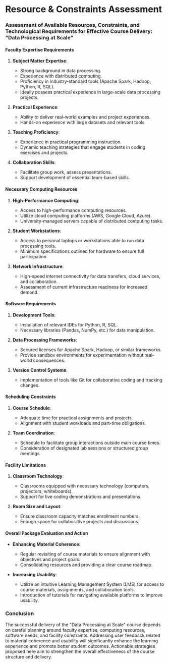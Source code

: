 Resource & Constraints Assessment
=================================

### Assessment of Available Resources, Constraints, and Technological Requirements for Effective Course Delivery: "Data Processing at Scale"

#### Faculty Expertise Requirements
1. **Subject Matter Expertise**: 
   - Strong background in data processing.
   - Experience with distributed computing.
   - Proficiency in industry-standard tools (Apache Spark, Hadoop, Python, R, SQL).
   - Ideally possess practical experience in large-scale data processing projects.

2. **Practical Experience**: 
   - Ability to deliver real-world examples and project experiences.
   - Hands-on experience with large datasets and relevant tools.

3. **Teaching Proficiency**:
   - Experience in practical programming instruction.
   - Dynamic teaching strategies that engage students in coding exercises and projects.

4. **Collaboration Skills**: 
   - Facilitate group work, assess presentations.
   - Support development of essential team-based skills.

#### Necessary Computing Resources
1. **High-Performance Computing**:
   - Access to high-performance computing resources.
   - Utilize cloud computing platforms (AWS, Google Cloud, Azure).
   - University-managed servers capable of distributed computing tasks.

2. **Student Workstations**: 
   - Access to personal laptops or workstations able to run data processing tools.
   - Minimum specifications outlined for hardware to ensure full participation.

3. **Network Infrastructure**: 
   - High-speed internet connectivity for data transfers, cloud services, and collaboration.
   - Assessment of current infrastructure readiness for increased demand.

#### Software Requirements
1. **Development Tools**:
   - Installation of relevant IDEs for Python, R, SQL.
   - Necessary libraries (Pandas, NumPy, etc.) for data manipulation.

2. **Data Processing Frameworks**: 
   - Secured licenses for Apache Spark, Hadoop, or similar frameworks.
   - Provide sandbox environments for experimentation without real-world consequences.

3. **Version Control Systems**: 
   - Implementation of tools like Git for collaborative coding and tracking changes.

#### Scheduling Constraints
1. **Course Schedule**:
   - Adequate time for practical assignments and projects.
   - Alignment with student workloads and part-time obligations.

2. **Team Coordination**: 
   - Schedule to facilitate group interactions outside main course times.
   - Consideration of designated lab sessions or structured group meetings.

#### Facility Limitations
1. **Classroom Technology**: 
   - Classrooms equipped with necessary technology (computers, projectors, whiteboards).
   - Support for live coding demonstrations and presentations.

2. **Room Size and Layout**: 
   - Ensure classroom capacity matches enrollment numbers.
   - Enough space for collaborative projects and discussions.

#### Overall Package Evaluation and Action
- **Enhancing Material Coherence**: 
   - Regular revisiting of course materials to ensure alignment with objectives and project goals.
   - Consolidating resources and providing a clear course roadmap.

- **Increasing Usability**: 
   - Utilize an intuitive Learning Management System (LMS) for access to course materials, assignments, and collaboration tools.
   - Introduction of tutorials for navigating available platforms to improve usability.

### Conclusion
The successful delivery of the "Data Processing at Scale" course depends on careful planning around faculty expertise, computing resources, software needs, and facility constraints. Addressing user feedback related to material coherence and usability will significantly enhance the learning experience and promote better student outcomes. Actionable strategies proposed here aim to strengthen the overall effectiveness of the course structure and delivery.